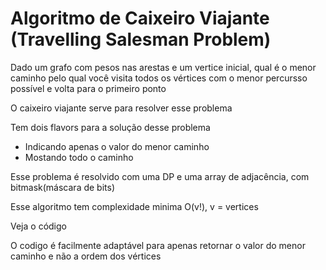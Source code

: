 # Algoritmo de Caixeiro Viajante (Travelling Salesman Problem)

Dado um grafo com pesos nas arestas e um vertice inicial, qual é o menor caminho pelo qual você visita todos os vértices com o menor percursso possível e volta para o primeiro ponto

O caixeiro viajante serve para resolver esse problema

Tem dois flavors para a solução desse problema

- Indicando apenas o valor do menor caminho
- Mostando todo o caminho

Esse problema é resolvido com uma DP e uma array de adjacência, com bitmask(máscara de bits)

Esse algoritmo tem complexidade minima O(v!), v = vertices

Veja o código

O codigo é facilmente adaptável para apenas retornar o valor do menor caminho e não a ordem dos vértices
